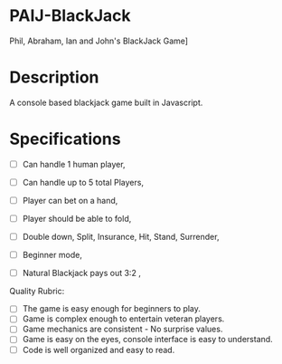 # PAIJ-BlackJack
Phil, Abraham, Ian and John's BlackJack Game]

# Description

A console based blackjack game built in Javascript.

# Specifications

-[ ] Can handle 1 human player, 
-[ ] Can handle up to 5 total Players,
-[ ] Player can bet on a hand,
-[ ] Player should be able to fold,
-[ ] Double down, Split, Insurance, Hit, Stand, Surrender,
-[ ] Beginner mode,
-[ ] Natural Blackjack pays out 3:2 ,   


Quality Rubric:

-[ ] The game is easy enough for beginners to play.
-[ ] Game is complex enough to entertain veteran players.
-[ ] Game mechanics are consistent - No surprise values.
-[ ] Game is easy on the eyes, console interface is easy to understand.
-[ ] Code is well organized and easy to read. 
